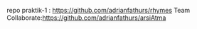 repo praktik-1 	: https://github.com/adrianfathurs/rhymes
Team Collaborate:https://github.com/adrianfathurs/arsiAtma

